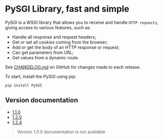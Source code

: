 # PySGI Library, fast and simple

PySGI is a WSGI library that allows you to receive and handle `HTTP requests`, giving access to various features, such as:

- Handle all response and request headers;
- Get or set all cookies coming from the browser;
- Add or get the body of an HTTP response or request;
- Can get parameters from URL;
- Get values ​​from a dynamic route.

See [CHANGELOG.md](https://github.com/jaedsonpys/pysgi/blob/master/CHANGELOG.md) on GitHub for changes made to each release.

To start, install the PySGI using pip:

```
pip install PySGI
```

## Version documentation

- [1.1.0](https://jaedsonpys.github.io/pysgi/1.1.0)
- [1.2.0](https://jaedsonpys.github.io/pysgi/1.2.0)
- [1.2.4](https://jaedsonpys.github.io/pysgi/1.2.4)

> Version 1.0.0 documentation is not available
